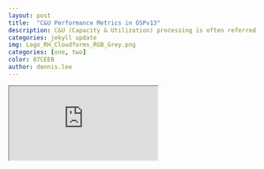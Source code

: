 ```yaml
---
layout: post
title:  "C&U Performance Metrics in OSPv13"
description: C&U (Capacity & Utilization) processing is often referred to as metrics processing. This article describes how to enable performance metrics collection for both OSPv13 compute nodes and the hosted VM instances.
categories: jekyll update
img: Logo_RH_Cloudforms_RGB_Grey.png
categories: [one, two]
color: 87CEEB
author: dennis.lee
---
```


<iframe src="https://docs.google.com/document/d/e/2PACX-1vSeS4ebykHMc263n5l10VI36VTrVLY7DNUpfVaraqZcLB_y1FHyZd_HwgnJoCY26j5FUThu-U3I7jkg/pub?embedded=true"></iframe>

